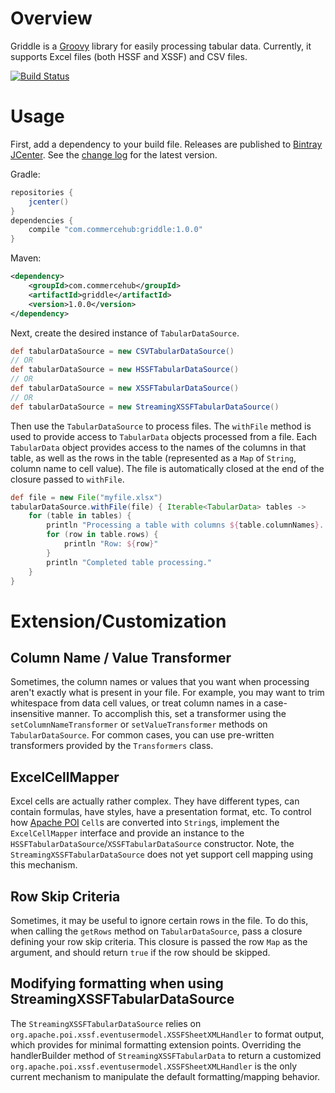 # Overview

Griddle is a [Groovy](http://groovy.codehaus.org) library for easily processing tabular data.  Currently, it supports Excel files (both HSSF and XSSF) and CSV files.

[![Build Status](https://travis-ci.org/commercehub-oss/griddle.png?branch=master)](https://travis-ci.org/commercehub-oss/griddle)

# Usage

First, add a dependency to your build file.  Releases are published to [Bintray JCenter](https://bintray.com/bintray/jcenter).  See the [change log](CHANGES.md) for the latest version.

Gradle:

```groovy
repositories {
    jcenter()
}
dependencies {
    compile "com.commercehub:griddle:1.0.0"
}
```

Maven:

```xml
<dependency>
    <groupId>com.commercehub</groupId>
    <artifactId>griddle</artifactId>
    <version>1.0.0</version>
</dependency>
```

Next, create the desired instance of `TabularDataSource`.

```groovy
def tabularDataSource = new CSVTabularDataSource()
// OR
def tabularDataSource = new HSSFTabularDataSource()
// OR
def tabularDataSource = new XSSFTabularDataSource()
// OR
def tabularDataSource = new StreamingXSSFTabularDataSource()
```

Then use the `TabularDataSource` to process files.  The `withFile` method is used to provide access to `TabularData` objects processed from a file.  Each `TabularData` object provides access to the names of the columns in that table, as well as the rows in the table (represented as a `Map` of `String`, column name to cell value).  The file is automatically closed at the end of the closure passed to `withFile`.

```groovy
def file = new File("myfile.xlsx")
tabularDataSource.withFile(file) { Iterable<TabularData> tables ->
    for (table in tables) {
        println "Processing a table with columns ${table.columnNames}..."
        for (row in table.rows) {
            println "Row: ${row}"
        }
        println "Completed table processing."
    }
}
```

# Extension/Customization

## Column Name / Value Transformer

Sometimes, the column names or values that you want when processing aren't exactly what is present in your file.  For example, you may want to trim whitespace from data cell values, or treat column names in a case-insensitive manner.  To accomplish this, set a transformer using the `setColumnNameTransformer` or `setValueTransformer` methods on `TabularDataSource`.  For common cases, you can use pre-written transformers provided by the `Transformers` class.

## ExcelCellMapper

Excel cells are actually rather complex.  They have different types, can contain formulas, have styles, have a presentation format, etc.  To control how [Apache POI](http://poi.apache.org/) `Cell`s are converted into `String`s, implement the `ExcelCellMapper` interface and provide an instance to the `HSSFTabularDataSource`/`XSSFTabularDataSource` constructor.  Note, the `StreamingXSSFTabularDataSource` does not yet support cell mapping using this mechanism.

## Row Skip Criteria

Sometimes, it may be useful to ignore certain rows in the file.  To do this, when calling the `getRows` method on `TabularDataSource`, pass a closure defining your row skip criteria.  This closure is passed the row `Map` as the argument, and should return `true` if the row should be skipped.

## Modifying formatting when using StreamingXSSFTabularDataSource

The `StreamingXSSFTabularDataSource` relies on `org.apache.poi.xssf.eventusermodel.XSSFSheetXMLHandler` to format output, which provides for minimal formatting extension points.  Overriding the handlerBuilder method of `StreamingXSSFTabularData` to return a customized `org.apache.poi.xssf.eventusermodel.XSSFSheetXMLHandler` is the only current mechanism to manipulate the default formatting/mapping behavior.

